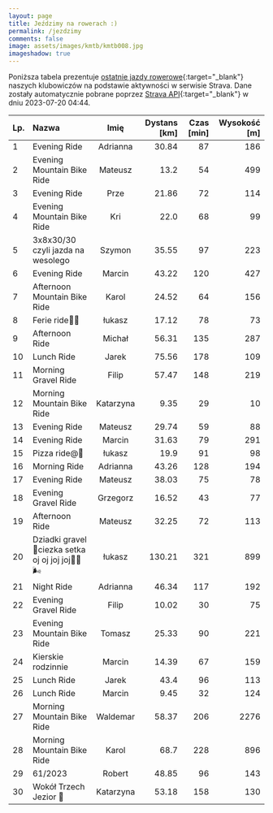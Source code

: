 ```yaml
---
layout: page
title: Jeździmy na rowerach :)
permalink: /jezdzimy
comments: false
image: assets/images/kmtb/kmtb008.jpg
imageshadow: true
---
```


Poniższa tabela prezentuje [ostatnie jazdy rowerowe](https://www.strava.com/clubs/336381){:target="_blank"} naszych klubowiczów na podstawie aktywności w serwisie Strava. Dane zostały automatycznie pobrane poprzez [Strava API](https://developers.strava.com/docs/reference/#api-Clubs-getClubActivitiesById){:target="_blank"} w dniu 2023-07-20 04:44.

Lp. | Nazwa | Imię | Dystans [km] | Czas [min] | Wysokość [m]
:--- | :--- | :---: | ---: | ---: | ---:
1|Evening Ride|Adrianna|30.84|87|186
2|Evening Mountain Bike Ride|Mateusz|13.2|54|499
3|Evening Ride|Prze|21.86|72|114
4|Evening Mountain Bike Ride|Kri|22.0|68|99
5|3x8x30/30 czyli jazda na wesolego|Szymon|35.55|97|223
6|Evening Ride|Marcin|43.22|120|427
7|Afternoon Mountain Bike Ride|Karol|24.52|64|156
8|Ferie ride🥂🍾|łukasz|17.12|78|73
9|Afternoon Ride|Michał|56.31|135|287
10|Lunch Ride|Jarek|75.56|178|109
11|Morning Gravel Ride|Filip|57.47|148|219
12|Morning Mountain Bike Ride|Katarzyna|9.35|29|10
13|Evening Ride|Mateusz|29.74|59|88
14|Evening Ride|Marcin|31.63|79|291
15|Pizza ride@🥂|łukasz|19.9|91|98
16|Morning Ride|Adrianna|43.26|128|194
17|Evening Ride|Mateusz|38.03|75|78
18|Evening Gravel Ride|Grzegorz|16.52|43|77
19|Afternoon Ride|Mateusz|32.25|72|113
20|Dziadki gravel🏡ciezka setka oj oj joj joj😵‍💫🌬️|łukasz|130.21|321|899
21|Night Ride|Adrianna|46.34|117|192
22|Evening Gravel Ride|Filip|10.02|30|75
23|Evening Mountain Bike Ride|Tomasz|25.33|90|221
24|Kierskie rodzinnie |Marcin|14.39|67|159
25|Lunch Ride|Jarek|43.4|96|113
26|Lunch Ride|Marcin|9.45|32|124
27|Morning Mountain Bike Ride|Waldemar|58.37|206|2276
28|Morning Mountain Bike Ride|Karol|68.7|228|896
29|61/2023|Robert|48.85|96|143
30|Wokół Trzech Jezior 🚴|Katarzyna|53.18|158|130
